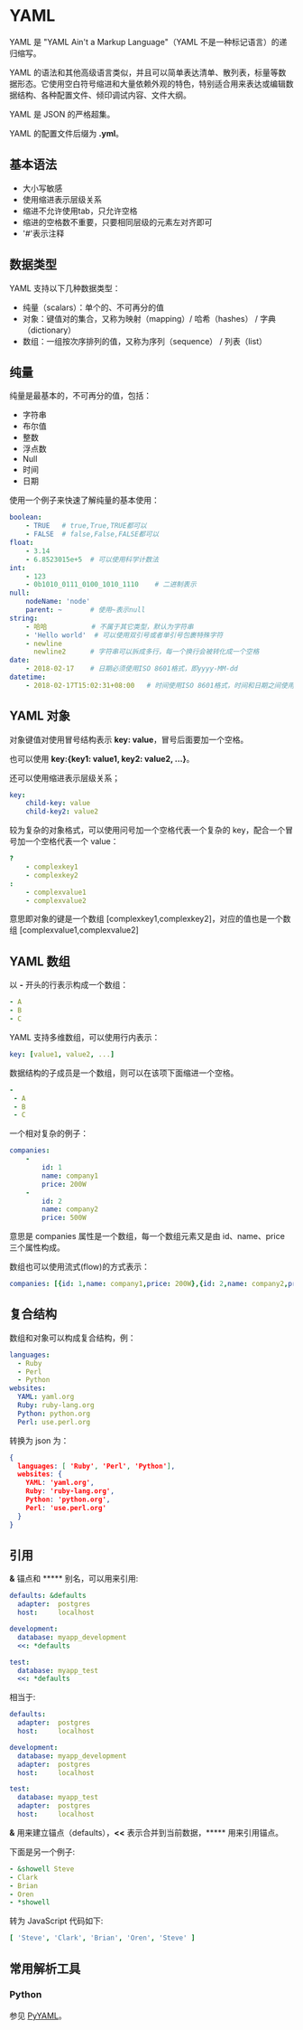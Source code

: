 # YAML

YAML 是 "YAML Ain't a Markup Language"（YAML 不是一种标记语言）的递归缩写。

YAML 的语法和其他高级语言类似，并且可以简单表达清单、散列表，标量等数据形态。它使用空白符号缩进和大量依赖外观的特色，特别适合用来表达或编辑数据结构、各种配置文件、倾印调试内容、文件大纲。

YAML 是 JSON 的严格超集。

YAML 的配置文件后缀为 **.yml**。

## 基本语法

* 大小写敏感
* 使用缩进表示层级关系
* 缩进不允许使用tab，只允许空格
* 缩进的空格数不重要，只要相同层级的元素左对齐即可
* '#'表示注释

## 数据类型

YAML 支持以下几种数据类型：

* 纯量（scalars）：单个的、不可再分的值
* 对象：键值对的集合，又称为映射（mapping）/ 哈希（hashes） / 字典（dictionary）
* 数组：一组按次序排列的值，又称为序列（sequence） / 列表（list）

## 纯量

纯量是最基本的，不可再分的值，包括：

* 字符串
* 布尔值
* 整数
* 浮点数
* Null
* 时间
* 日期

使用一个例子来快速了解纯量的基本使用：

```yaml
boolean: 
    - TRUE   # true,True,TRUE都可以
    - FALSE  # false,False,FALSE都可以
float:
    - 3.14
    - 6.8523015e+5  # 可以使用科学计数法
int:
    - 123
    - 0b1010_0111_0100_1010_1110    # 二进制表示
null:
    nodeName: 'node'
    parent: ~       # 使用~表示null
string:
    - 哈哈           # 不属于其它类型，默认为字符串
    - 'Hello world'  # 可以使用双引号或者单引号包裹特殊字符
    - newline
      newline2      # 字符串可以拆成多行，每一个换行会被转化成一个空格
date:
    - 2018-02-17    # 日期必须使用ISO 8601格式，即yyyy-MM-dd
datetime: 
    - 2018-02-17T15:02:31+08:00   # 时间使用ISO 8601格式，时间和日期之间使用T连接，最后使用+代表时区
```

## YAML 对象

对象键值对使用冒号结构表示 **key: value**，冒号后面要加一个空格。

也可以使用 **key:{key1: value1, key2: value2, ...}**。

还可以使用缩进表示层级关系；

```yaml
key: 
    child-key: value
    child-key2: value2
```

较为复杂的对象格式，可以使用问号加一个空格代表一个复杂的 key，配合一个冒号加一个空格代表一个 value：

```yaml
?
    - complexkey1
    - complexkey2
:
    - complexvalue1
    - complexvalue2
```

意思即对象的键是一个数组 [complexkey1,complexkey2]，对应的值也是一个数组 [complexvalue1,complexvalue2]

## YAML 数组

以 **-** 开头的行表示构成一个数组：

```yaml
- A
- B
- C
```

YAML 支持多维数组，可以使用行内表示：

```yaml
key: [value1, value2, ...]
```

数据结构的子成员是一个数组，则可以在该项下面缩进一个空格。

```yaml
-
 - A
 - B
 - C
```

一个相对复杂的例子：

```yaml
companies:
    -
        id: 1
        name: company1
        price: 200W
    -
        id: 2
        name: company2
        price: 500W
```

意思是 companies 属性是一个数组，每一个数组元素又是由 id、name、price 三个属性构成。

数组也可以使用流式(flow)的方式表示：

```yaml
companies: [{id: 1,name: company1,price: 200W},{id: 2,name: company2,price: 500W}]
```

## 复合结构

数组和对象可以构成复合结构，例：

```yaml
languages:
  - Ruby
  - Perl
  - Python 
websites:
  YAML: yaml.org 
  Ruby: ruby-lang.org 
  Python: python.org 
  Perl: use.perl.org
```

转换为 json 为：

```json
{ 
  languages: [ 'Ruby', 'Perl', 'Python'],
  websites: {
    YAML: 'yaml.org',
    Ruby: 'ruby-lang.org',
    Python: 'python.org',
    Perl: 'use.perl.org' 
  } 
}
```

## 引用

**&** 锚点和 ***** 别名，可以用来引用:

```yaml
defaults: &defaults
  adapter:  postgres
  host:     localhost

development:
  database: myapp_development
  <<: *defaults

test:
  database: myapp_test
  <<: *defaults
```

相当于:

```yaml
defaults:
  adapter:  postgres
  host:     localhost

development:
  database: myapp_development
  adapter:  postgres
  host:     localhost

test:
  database: myapp_test
  adapter:  postgres
  host:     localhost
```

**&** 用来建立锚点（defaults），**<<** 表示合并到当前数据，***** 用来引用锚点。

下面是另一个例子:

```yaml
- &showell Steve 
- Clark 
- Brian 
- Oren 
- *showell 
```

转为 JavaScript 代码如下:

```yaml
[ 'Steve', 'Clark', 'Brian', 'Oren', 'Steve' ]
```

## 常用解析工具

### Python

参见 [PyYAML](../../python/common-library/pyyaml.md)。
